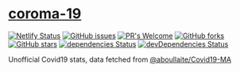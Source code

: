 # [coroma-19](https://coroma-19.netlify.com)

[![Netlify Status](https://api.netlify.com/api/v1/badges/db7c5a89-720e-444f-a445-d00762660849/deploy-status)](https://app.netlify.com/sites/coroma-19/deploys)
[![GitHub issues](https://img.shields.io/github/issues/moghwan/coroma-19)](https://github.com/moghwan/coroma-19/issues)
[![PR's Welcome](https://img.shields.io/badge/PRs-welcome-brightgreen.svg)](http://makeapullrequest.com)
[![GitHub forks](https://img.shields.io/github/forks/moghwan/coroma-19)](https://github.com/moghwan/coroma-19/network)
[![GitHub stars](https://img.shields.io/github/stars/moghwan/coroma-19)](https://github.com/moghwan/coroma-19/stargazers)
[![dependencies Status](https://david-dm.org/moghwan/coroma-19/status.svg)](https://david-dm.org/moghwan/coroma-19) 
[![devDependencies Status](https://david-dm.org/moghwan/coroma-19/dev-status.svg)](https://david-dm.org/moghwan/coroma-19?type=dev)

Unofficial Covid19 stats, data fetched from [@aboullaite/Covid19-MA](https://github.com/aboullaite/Covid19-MA)
